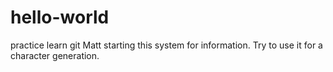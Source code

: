 # hello-world
practice learn git
Matt starting this system for information.
Try to use it for a character generation. 
